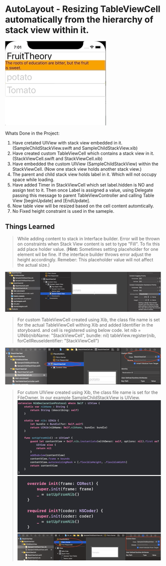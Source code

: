 # AutoLayout - Resizing TableViewCell automatically from the hierarchy of stack view within it.


![pop](Demo/Resizing_TableViewCell_Demo.gif)

Whats Done in the Project:

1) Have cretated UIView with stack view embedded in it. (SampleChildStackView.swift and SampleChildStackView.xib)
2) Have created custom TableViewCell  which contains a stack view in it.(StackViewCell.swift and StackViewCell.xib)
3) Have embedded the custom UIView (SampleChildStackView) within the  StackViewCell. (Now one stack view holds another stack view.)
4) The parent and child stack view holds label in it. Which will not occupy space while loading.
5) Have added Timer in StackViewCell which set label.hidden is NO and assign text to it. Then once Label is assigned a value, using Delegate passing this message to parent TableViewController and calling Table View [beginUpdate] and [EndUpdate].
6) Now table view will be resized based on the cell content automtically.
7) No Fixed height constraint is used in the sameple.



## Things Learned

>While adding content to stack in Interface builder. Error will be thrown on constraints when Stack View content is set to type "Fill". To fix this add place holder value. (**Hint:** Sometimes setting placeholder for one element wil be fine. If the interface builder throws error adjust the height accordingly. Remeber: This placeholder value will not affect the actual size.)

![pop](Demo/Placeholder.png)


>For custom TableViewCell created using Xib, the class file name is set for the actual TableViewCell withing Xib and added Identifier in the storyboard. and cell is registered using below code.
let nib = UINib(nibName: "StackViewCell", bundle: nil)
tableView.register(nib, forCellReuseIdentifier: "StackViewCell")

![pop](Demo/ClassForTableViewCell.png)

>For cutom UIView created using Xib, the class file name is set for the FileOwner.  In our example SampleChildStackView is UIView. 
![pop](Demo/Code1.png)
![pop](Demo/Code2.png)
![pop](Demo/ClassForUIView.png)


